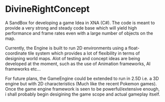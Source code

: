 DivineRightConcept
==================

A SandBox for developing a game Idea in XNA (C#). The code is meant to provide a very strong and steady code base which will yield
high performance and frame rates even with a large number of objects on the map.

Currently, the Engine is built to run 2D environments using a float-coordinate tile system which provides a lot of
flexibility in terms of designing world maps. Alot of testing and concept ideas are being developed at the moment,
such as the use of Animation frameworks, AI frameworks etc...

For future plans, the GameEngine could be extended to run in 2.5D i.e. a 3D engine but with 2D characteristics (Much
like the recent Pokemon games). Once the game engine framework is seen to be powerful/extensive enough, i shall 
probably begin desigining the game scope and actual gameplay itself.
